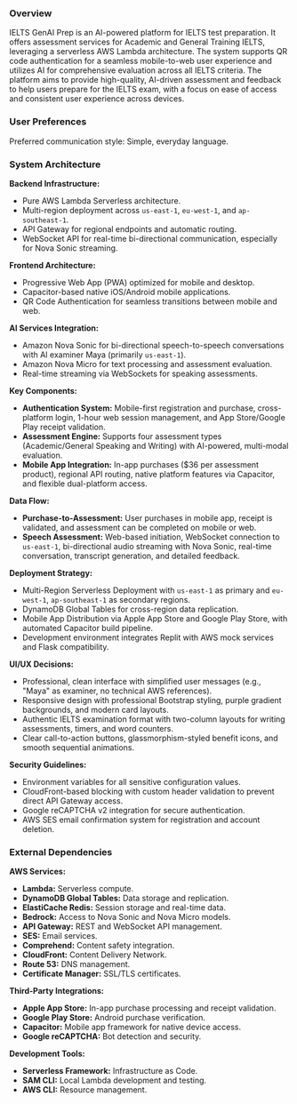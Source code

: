 ### Overview

IELTS GenAI Prep is an AI-powered platform for IELTS test preparation. It offers assessment services for Academic and General Training IELTS, leveraging a serverless AWS Lambda architecture. The system supports QR code authentication for a seamless mobile-to-web user experience and utilizes AI for comprehensive evaluation across all IELTS criteria. The platform aims to provide high-quality, AI-driven assessment and feedback to help users prepare for the IELTS exam, with a focus on ease of access and consistent user experience across devices.

### User Preferences

Preferred communication style: Simple, everyday language.

### System Architecture

**Backend Infrastructure:**
- Pure AWS Lambda Serverless architecture.
- Multi-region deployment across `us-east-1`, `eu-west-1`, and `ap-southeast-1`.
- API Gateway for regional endpoints and automatic routing.
- WebSocket API for real-time bi-directional communication, especially for Nova Sonic streaming.

**Frontend Architecture:**
- Progressive Web App (PWA) optimized for mobile and desktop.
- Capacitor-based native iOS/Android mobile applications.
- QR Code Authentication for seamless transitions between mobile and web.

**AI Services Integration:**
- Amazon Nova Sonic for bi-directional speech-to-speech conversations with AI examiner Maya (primarily `us-east-1`).
- Amazon Nova Micro for text processing and assessment evaluation.
- Real-time streaming via WebSockets for speaking assessments.

**Key Components:**
- **Authentication System:** Mobile-first registration and purchase, cross-platform login, 1-hour web session management, and App Store/Google Play receipt validation.
- **Assessment Engine:** Supports four assessment types (Academic/General Speaking and Writing) with AI-powered, multi-modal evaluation.
- **Mobile App Integration:** In-app purchases ($36 per assessment product), regional API routing, native platform features via Capacitor, and flexible dual-platform access.

**Data Flow:**
- **Purchase-to-Assessment:** User purchases in mobile app, receipt is validated, and assessment can be completed on mobile or web.
- **Speech Assessment:** Web-based initiation, WebSocket connection to `us-east-1`, bi-directional audio streaming with Nova Sonic, real-time conversation, transcript generation, and detailed feedback.

**Deployment Strategy:**
- Multi-Region Serverless Deployment with `us-east-1` as primary and `eu-west-1`, `ap-southeast-1` as secondary regions.
- DynamoDB Global Tables for cross-region data replication.
- Mobile App Distribution via Apple App Store and Google Play Store, with automated Capacitor build pipeline.
- Development environment integrates Replit with AWS mock services and Flask compatibility.

**UI/UX Decisions:**
- Professional, clean interface with simplified user messages (e.g., "Maya" as examiner, no technical AWS references).
- Responsive design with professional Bootstrap styling, purple gradient backgrounds, and modern card layouts.
- Authentic IELTS examination format with two-column layouts for writing assessments, timers, and word counters.
- Clear call-to-action buttons, glassmorphism-styled benefit icons, and smooth sequential animations.

**Security Guidelines:**
- Environment variables for all sensitive configuration values.
- CloudFront-based blocking with custom header validation to prevent direct API Gateway access.
- Google reCAPTCHA v2 integration for secure authentication.
- AWS SES email confirmation system for registration and account deletion.

### External Dependencies

**AWS Services:**
- **Lambda:** Serverless compute.
- **DynamoDB Global Tables:** Data storage and replication.
- **ElastiCache Redis:** Session storage and real-time data.
- **Bedrock:** Access to Nova Sonic and Nova Micro models.
- **API Gateway:** REST and WebSocket API management.
- **SES:** Email services.
- **Comprehend:** Content safety integration.
- **CloudFront:** Content Delivery Network.
- **Route 53:** DNS management.
- **Certificate Manager:** SSL/TLS certificates.

**Third-Party Integrations:**
- **Apple App Store:** In-app purchase processing and receipt validation.
- **Google Play Store:** Android purchase verification.
- **Capacitor:** Mobile app framework for native device access.
- **Google reCAPTCHA:** Bot detection and security.

**Development Tools:**
- **Serverless Framework:** Infrastructure as Code.
- **SAM CLI:** Local Lambda development and testing.
- **AWS CLI:** Resource management.